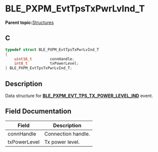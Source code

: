 # BLE\_PXPM\_EvtTpsTxPwrLvInd\_T

**Parent topic:**[Structures](GUID-CB548428-A46D-43EA-9047-32BC79F54282.md)

## C

```c
typedef struct BLE_PXPM_EvtTpsTxPwrLvInd_T
{
    uint16_t        connHandle;
    int8_t          txPowerLevel;
} BLE_PXPM_EvtTpsTxPwrLvInd_T;
```

## Description

Data structure for **[BLE\_PXPM\_EVT\_TPS\_TX\_POWER\_LEVEL\_IND](GUID-18A9DADE-E30C-443A-9D82-4219BC843237.md)** event.

## Field Documentation

|Field|Description|
|-----|-----------|
|connHandle|Connection handle.|
|txPowerLevel|Tx power level.|

